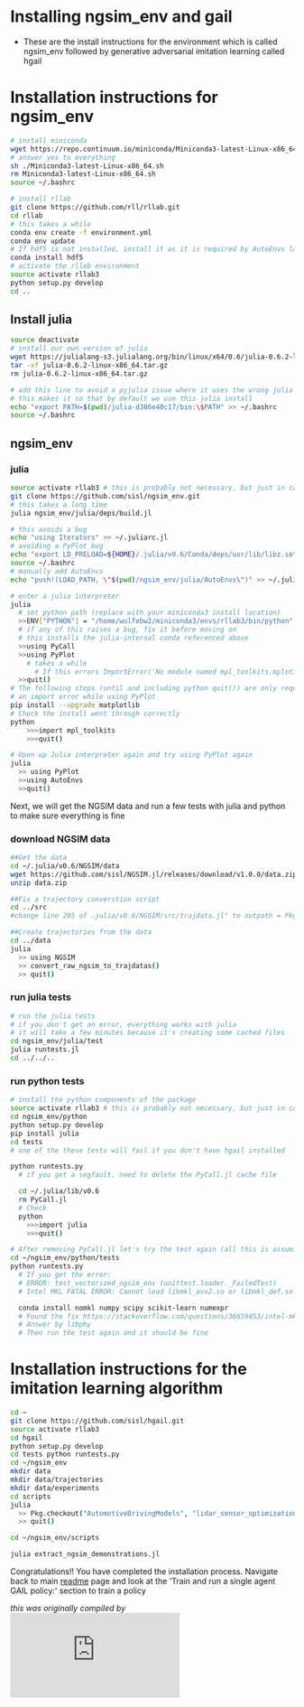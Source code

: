 # Installing ngsim_env and gail
- These are the install instructions for the environment which is called ngsim_env followed by generative adversarial imitation learning called hgail

# Installation instructions for ngsim_env 
```bash
# install miniconda
wget https://repo.continuum.io/miniconda/Miniconda3-latest-Linux-x86_64.sh
# answer yes to everything
sh ./Miniconda3-latest-Linux-x86_64.sh
rm Miniconda3-latest-Linux-x86_64.sh
source ~/.bashrc

# install rllab
git clone https://github.com/rll/rllab.git
cd rllab
# this takes a while
conda env create -f environment.yml
conda env update
# If hdf5 is not installed, install it as it is required by AutoEnvs later in the process
conda install hdf5
# activate the rllab environment
source activate rllab3
python setup.py develop
cd ..
```

## Install julia
```bash
source deactivate
# install our own version of julia
wget https://julialang-s3.julialang.org/bin/linux/x64/0.6/julia-0.6.2-linux-x86_64.tar.gz
tar -xf julia-0.6.2-linux-x86_64.tar.gz
rm julia-0.6.2-linux-x86_64.tar.gz

# add this line to avoid a pyjulia issue where it uses the wrong julia
# this makes it so that by default we use this julia install
echo "export PATH=$(pwd)/julia-d386e40c17/bin:\$PATH" >> ~/.bashrc
source ~/.bashrc
```

## ngsim_env

### julia
```bash
source activate rllab3 # this is probably not necessary, but just in case
git clone https://github.com/sisl/ngsim_env.git
# this takes a long time
julia ngsim_env/julia/deps/build.jl

# this avoids a bug
echo "using Iterators" >> ~/.juliarc.jl
# avoiding a PyPlot bug
echo "export LD_PRELOAD=${HOME}/.julia/v0.6/Conda/deps/usr/lib/libz.so" >> ~/.bashrc 
source ~/.bashrc
# manually add AutoEnvs
echo "push!(LOAD_PATH, \"$(pwd)/ngsim_env/julia/AutoEnvs\")" >> ~/.juliarc.jl

# enter a julia interpreter
julia
  # set python path (replace with your miniconda3 install location)
  >>ENV["PYTHON"] = "/home/wulfebw2/miniconda3/envs/rllab3/bin/python"
  # if any of this raises a bug, fix it before moving on
  # this installs the julia-internal conda referenced above
  >>using PyCall
  >>using PyPlot
    # takes a while
      # If this errors ImportError('No module named mpl_toolkits.mplot3d',), you need to upgrade matplotlib
  >>quit()
# The following steps (until and including python quit()) are only required if julia gives 
# an import error while using PyPlot
pip install --upgrade matplotlib
# Check the install went through correctly
python
    >>>import mpl_toolkits
    >>>quit()

# Open up Julia interpreter again and try using PyPlot again
julia
  >> using PyPlot
  >>using AutoEnvs
  >>quit()
```
Next, we will get the NGSIM data and run a few tests with julia and python to make sure everything is fine

### download NGSIM data
```bash
##Get the data
cd ~/.julia/v0.6/NGSIM/data
wget https://github.com/sisl/NGSIM.jl/releases/download/v1.0.0/data.zip
unzip data.zip

##Fix a trajectory converstion script
cd ../src
#change line 205 of .julia/v0.6/NGSIM/src/trajdata.jl" to outpath = Pkg.dir("NGSIM", "data", "trajdata_"*splitdir(filename)[2])

##Create trajectories from the data
cd ../data
julia
  >> using NGSIM
  >> convert_raw_ngsim_to_trajdatas()
  >> quit()
```

### run julia tests

```bash
# run the julia tests
# if you don't get an error, everything works with julia
# it will take a few minutes because it's creating some cached files
cd ngsim_env/julia/test
julia runtests.jl
cd ../../..
```

### run python tests
```bash
# install the python components of the package
source activate rllab3 # this is probably not necessary, but just in case
cd ngsim_env/python
python setup.py develop
pip install julia
cd tests
# one of the these tests will fail if you don't have hgail installed

python runtests.py
  # if you get a segfault, need to delete the PyCall.jl cache file

  cd ~/.julia/lib/v0.6
  rm PyCall.jl
  # Check
  python
    >>>import julia
    >>>quit()

# After removing PyCall.jl let's try the test again (all this is assuming you got a seg fault)
cd ~/ngsim_env/python/tests
python runtests.py
  # If you get the error: 
  # ERROR: test_vectorized_ngsim_env (unittest.loader._FailedTest)
  # Intel MKL FATAL ERROR: Cannot load libmkl_avx2.so or libmkl_def.so

  conda install nomkl numpy scipy scikit-learn numexpr
  # Found the fix https://stackoverflow.com/questions/36659453/intel-mkl-fatal-error-cannot-load-libmkl-avx2-so-or-libmkl-def-so
  # Answer by libphy
  # Then run the test again and it should be fine

```

# Installation instructions for the imitation learning algorithm
```bash
cd ~
git clone https://github.com/sisl/hgail.git
source activate rllab3
cd hgail
python setup.py develop
cd tests python runtests.py
cd ~/ngsim_env
mkdir data
mkdir data/trajectories
mkdir data/experiments
cd scripts
julia
  >> Pkg.checkout("AutomotiveDrivingModels", "lidar_sensor_optimization")
  >> quit()

cd ~/ngsim_env/scripts

julia extract_ngsim_demonstrations.jl
```
Congratulations!! You have completed the installation process. Navigate back to main [readme](https://github.com/sisl/ngsim_env/blob/master/README.md)
page and look at the 'Train and run a single agent GAIL policy:' section to train a policy

*this was originally compiled by ![raunakbh92](https://github.com/raunakbh92/InstallInstructions/edit/master/install_ngsim_env_hgail.md)*
